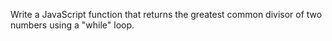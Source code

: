 Write a JavaScript function that returns the greatest common divisor of two numbers using a "while" loop.
